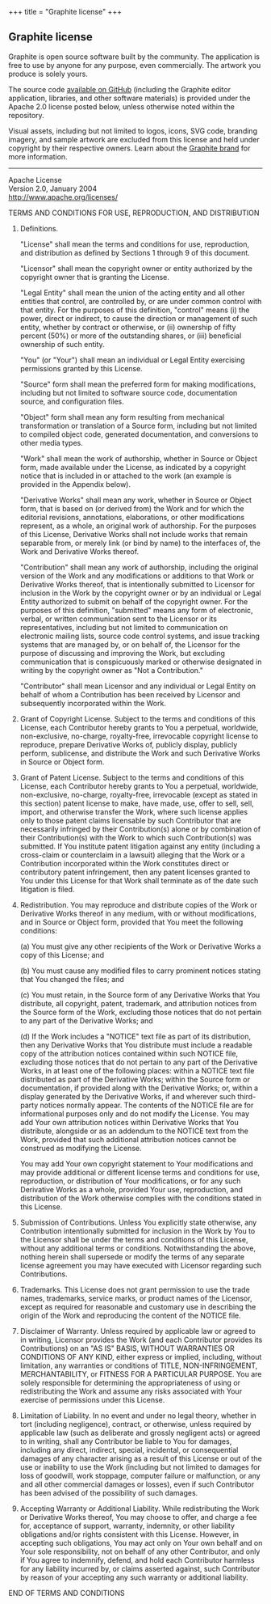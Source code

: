 +++
title = "Graphite license"
+++

<section class="reading-material">
<div class="block">

# Graphite license

<article>

Graphite is open source software built by the community. The application is free to use by anyone for any purpose, even commercially. The artwork you produce is solely yours.

The source code [available on GitHub](https://github.com/GraphiteEditor/Graphite) (including the Graphite editor application, libraries, and other software materials) is provided under the Apache 2.0 license posted below, unless otherwise noted within the repository.

Visual assets, including but not limited to logos, icons, SVG code, branding imagery, and sample artwork are excluded from this license and held under copyright by their respective owners. Learn about the [Graphite brand](/logo) for more information.

---

Apache License  
Version 2.0, January 2004  
<http://www.apache.org/licenses/>

TERMS AND CONDITIONS FOR USE, REPRODUCTION, AND DISTRIBUTION

1. Definitions.

	"License" shall mean the terms and conditions for use, reproduction,
	and distribution as defined by Sections 1 through 9 of this document.

	"Licensor" shall mean the copyright owner or entity authorized by
	the copyright owner that is granting the License.

	"Legal Entity" shall mean the union of the acting entity and all
	other entities that control, are controlled by, or are under common
	control with that entity. For the purposes of this definition,
	"control" means (i) the power, direct or indirect, to cause the
	direction or management of such entity, whether by contract or
	otherwise, or (ii) ownership of fifty percent (50%) or more of the
	outstanding shares, or (iii) beneficial ownership of such entity.

	"You" (or "Your") shall mean an individual or Legal Entity
	exercising permissions granted by this License.

	"Source" form shall mean the preferred form for making modifications,
	including but not limited to software source code, documentation
	source, and configuration files.

	"Object" form shall mean any form resulting from mechanical
	transformation or translation of a Source form, including but
	not limited to compiled object code, generated documentation,
	and conversions to other media types.

	"Work" shall mean the work of authorship, whether in Source or
	Object form, made available under the License, as indicated by a
	copyright notice that is included in or attached to the work
	(an example is provided in the Appendix below).

	"Derivative Works" shall mean any work, whether in Source or Object
	form, that is based on (or derived from) the Work and for which the
	editorial revisions, annotations, elaborations, or other modifications
	represent, as a whole, an original work of authorship. For the purposes
	of this License, Derivative Works shall not include works that remain
	separable from, or merely link (or bind by name) to the interfaces of,
	the Work and Derivative Works thereof.

	"Contribution" shall mean any work of authorship, including
	the original version of the Work and any modifications or additions
	to that Work or Derivative Works thereof, that is intentionally
	submitted to Licensor for inclusion in the Work by the copyright owner
	or by an individual or Legal Entity authorized to submit on behalf of
	the copyright owner. For the purposes of this definition, "submitted"
	means any form of electronic, verbal, or written communication sent
	to the Licensor or its representatives, including but not limited to
	communication on electronic mailing lists, source code control systems,
	and issue tracking systems that are managed by, or on behalf of, the
	Licensor for the purpose of discussing and improving the Work, but
	excluding communication that is conspicuously marked or otherwise
	designated in writing by the copyright owner as "Not a Contribution."

	"Contributor" shall mean Licensor and any individual or Legal Entity
	on behalf of whom a Contribution has been received by Licensor and
	subsequently incorporated within the Work.

2. Grant of Copyright License. Subject to the terms and conditions of
	this License, each Contributor hereby grants to You a perpetual,
	worldwide, non-exclusive, no-charge, royalty-free, irrevocable
	copyright license to reproduce, prepare Derivative Works of,
	publicly display, publicly perform, sublicense, and distribute the
	Work and such Derivative Works in Source or Object form.

3. Grant of Patent License. Subject to the terms and conditions of
	this License, each Contributor hereby grants to You a perpetual,
	worldwide, non-exclusive, no-charge, royalty-free, irrevocable
	(except as stated in this section) patent license to make, have made,
	use, offer to sell, sell, import, and otherwise transfer the Work,
	where such license applies only to those patent claims licensable
	by such Contributor that are necessarily infringed by their
	Contribution(s) alone or by combination of their Contribution(s)
	with the Work to which such Contribution(s) was submitted. If You
	institute patent litigation against any entity (including a
	cross-claim or counterclaim in a lawsuit) alleging that the Work
	or a Contribution incorporated within the Work constitutes direct
	or contributory patent infringement, then any patent licenses
	granted to You under this License for that Work shall terminate
	as of the date such litigation is filed.

4. Redistribution. You may reproduce and distribute copies of the
	Work or Derivative Works thereof in any medium, with or without
	modifications, and in Source or Object form, provided that You
	meet the following conditions:

	(a) You must give any other recipients of the Work or
		Derivative Works a copy of this License; and

	(b) You must cause any modified files to carry prominent notices
		stating that You changed the files; and

	(c) You must retain, in the Source form of any Derivative Works
		that You distribute, all copyright, patent, trademark, and
		attribution notices from the Source form of the Work,
		excluding those notices that do not pertain to any part of
		the Derivative Works; and

	(d) If the Work includes a "NOTICE" text file as part of its
		distribution, then any Derivative Works that You distribute must
		include a readable copy of the attribution notices contained
		within such NOTICE file, excluding those notices that do not
		pertain to any part of the Derivative Works, in at least one
		of the following places: within a NOTICE text file distributed
		as part of the Derivative Works; within the Source form or
		documentation, if provided along with the Derivative Works; or,
		within a display generated by the Derivative Works, if and
		wherever such third-party notices normally appear. The contents
		of the NOTICE file are for informational purposes only and
		do not modify the License. You may add Your own attribution
		notices within Derivative Works that You distribute, alongside
		or as an addendum to the NOTICE text from the Work, provided
		that such additional attribution notices cannot be construed
		as modifying the License.

	You may add Your own copyright statement to Your modifications and
	may provide additional or different license terms and conditions
	for use, reproduction, or distribution of Your modifications, or
	for any such Derivative Works as a whole, provided Your use,
	reproduction, and distribution of the Work otherwise complies with
	the conditions stated in this License.

5. Submission of Contributions. Unless You explicitly state otherwise,
	any Contribution intentionally submitted for inclusion in the Work
	by You to the Licensor shall be under the terms and conditions of
	this License, without any additional terms or conditions.
	Notwithstanding the above, nothing herein shall supersede or modify
	the terms of any separate license agreement you may have executed
	with Licensor regarding such Contributions.

6. Trademarks. This License does not grant permission to use the trade
	names, trademarks, service marks, or product names of the Licensor,
	except as required for reasonable and customary use in describing the
	origin of the Work and reproducing the content of the NOTICE file.

7. Disclaimer of Warranty. Unless required by applicable law or
	agreed to in writing, Licensor provides the Work (and each
	Contributor provides its Contributions) on an "AS IS" BASIS,
	WITHOUT WARRANTIES OR CONDITIONS OF ANY KIND, either express or
	implied, including, without limitation, any warranties or conditions
	of TITLE, NON-INFRINGEMENT, MERCHANTABILITY, or FITNESS FOR A
	PARTICULAR PURPOSE. You are solely responsible for determining the
	appropriateness of using or redistributing the Work and assume any
	risks associated with Your exercise of permissions under this License.

8. Limitation of Liability. In no event and under no legal theory,
	whether in tort (including negligence), contract, or otherwise,
	unless required by applicable law (such as deliberate and grossly
	negligent acts) or agreed to in writing, shall any Contributor be
	liable to You for damages, including any direct, indirect, special,
	incidental, or consequential damages of any character arising as a
	result of this License or out of the use or inability to use the
	Work (including but not limited to damages for loss of goodwill,
	work stoppage, computer failure or malfunction, or any and all
	other commercial damages or losses), even if such Contributor
	has been advised of the possibility of such damages.

9. Accepting Warranty or Additional Liability. While redistributing
	the Work or Derivative Works thereof, You may choose to offer,
	and charge a fee for, acceptance of support, warranty, indemnity,
	or other liability obligations and/or rights consistent with this
	License. However, in accepting such obligations, You may act only
	on Your own behalf and on Your sole responsibility, not on behalf
	of any other Contributor, and only if You agree to indemnify,
	defend, and hold each Contributor harmless for any liability
	incurred by, or claims asserted against, such Contributor by reason
	of your accepting any such warranty or additional liability.

END OF TERMS AND CONDITIONS

</article>

</div>
</section>
